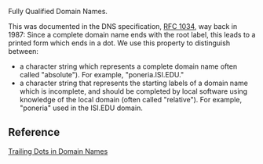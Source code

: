 Fully Qualified Domain Names.

This was documented in the DNS specification, [RFC 1034](http://www.ietf.org/rfc/rfc1034.txt), way back in 1987:
Since a complete domain name ends with the root label, this leads to a
printed form which ends in a dot.  We use this property to distinguish between:
- a character string which represents a complete domain name often called "absolute").  For example, "poneria.ISI.EDU."
- a character string that represents the starting labels of a domain name which is incomplete, and should be completed by local software using knowledge of the local domain (often called "relative").  For example, "poneria" used in the ISI.EDU domain.

## Reference
[Trailing Dots in Domain Names](http://www.dns-sd.org/trailingdotsindomainnames.html)